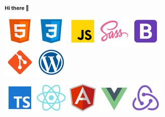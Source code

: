 ### Hi there 👋

<!--
**sawm-front/sawm-front** is a ✨ _special_ ✨ repository because its `README.md` (this file) appears on your GitHub profile.

Here are some ideas to get you started:

- 🔭 I’m currently working on ...
- 🌱 I’m currently learning ...
- 👯 I’m looking to collaborate on ...
- 🤔 I’m looking for help with ...
- 💬 Ask me about ...
- 📫 How to reach me: ...
- 😄 Pronouns: ...
- ⚡ Fun fact: ...
-->
![site pic](https://github.com/sawm-front/sawm-front/blob/main/img/icons8-html-5-48.svg)
![site pic](https://github.com/sawm-front/sawm-front/blob/main/img/icons8-css3-48.svg)
![site pic](https://github.com/sawm-front/sawm-front/blob/main/img/icons8-javascript-48.svg)
![site pic](https://github.com/sawm-front/sawm-front/blob/main/img/icons8-sass-48.svg)
![site pic](https://github.com/sawm-front/sawm-front/blob/main/img/icons8-bootstrap-48.svg)
![site pic](https://github.com/sawm-front/sawm-front/blob/main/img/icons8-git-48.svg)
![site pic](https://github.com/sawm-front/sawm-front/blob/main/img/icons8-wordpress-48.svg)

![site pic](https://github.com/sawm-front/sawm-front/blob/main/img/icons8-typescript-48.svg)
![site pic](https://github.com/sawm-front/sawm-front/blob/main/img/icons8-react-native-48.svg)
![site pic](https://github.com/sawm-front/sawm-front/blob/main/img/icons8-angularjs-48.svg)
![site pic](https://github.com/sawm-front/sawm-front/blob/main/img/icons8-vue-js-48.svg)
![site pic](https://github.com/sawm-front/sawm-front/blob/main/img/icons8-redux-48.svg)




